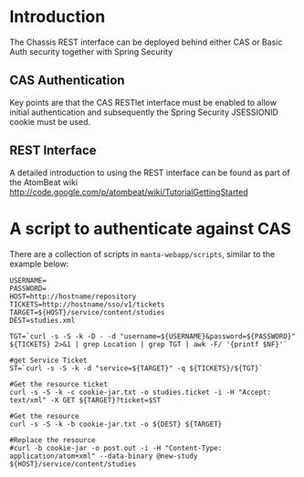 # Introduction #

The Chassis REST interface can be deployed behind either CAS or Basic Auth security together with Spring Security

## CAS Authentication ##
Key points are that the CAS RESTlet interface must be enabled to allow initial authentication and subsequently the Spring Security JSESSIONID cookie must be used.

## REST Interface ##
A detailed introduction to using the REST interface can be found as part of the AtomBeat wiki http://code.google.com/p/atombeat/wiki/TutorialGettingStarted

# A script to authenticate against CAS #

There are a collection of scripts in `manta-webapp/scripts`, similar to the example below:

```
USERNAME=
PASSWORD=
HOST=http://hostname/repository
TICKETS=http://hostname/sso/v1/tickets
TARGET=${HOST}/service/content/studies
DEST=studies.xml

TGT=`curl -s -S -k -D - -d "username=${USERNAME}&password=${PASSWORD}" ${TICKETS} 2>&1 | grep Location | grep TGT | awk -F/ '{printf $NF}'`

#get Service Ticket
ST=`curl -s -S -k -d "service=${TARGET}" -q ${TICKETS}/${TGT}`

#Get the resource ticket
curl -s -S -k -c cookie-jar.txt -o studies.ticket -i -H "Accept: text/xml" -X GET ${TARGET}?ticket=$ST

#Get the resource
curl -s -S -k -b cookie-jar.txt -o ${DEST} ${TARGET}

#Replace the resource
#curl -b cookie-jar -o post.out -i -H "Content-Type: application/atom+xml" --data-binary @new-study ${HOST}/service/content/studies
```